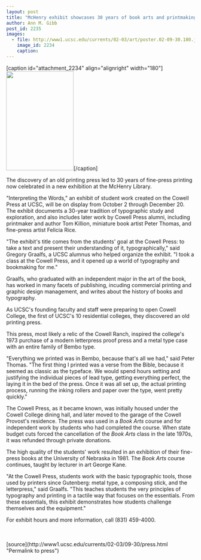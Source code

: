 ```yaml
---
layout: post
title: "McHenry exhibit showcases 30 years of book arts and printmaking"
author: Ann M. Gibb
post_id: 2235
images:
  - file: http://www1.ucsc.edu/currents/02-03/art/poster.02-09-30.180.jpg
    image_id: 2234
    caption: 
---
```


[caption id="attachment_2234" align="alignright" width="180"]<a href="http://localhost/mysite/wp-content/uploads/2002/09/poster.02-09-30.180.jpg"><img class="size-full wp-image-2234" src="http://localhost/mysite/wp-content/uploads/2002/09/poster.02-09-30.180.jpg" alt="" width="180" height="264" /></a>[/caption]
<p>
  The discovery of an old printing press led to 30 years of fine-press printing now celebrated in a new exhibition at the McHenry Library.<br>
</p>
<p>
  "Interpreting the Words," an exhibit of student work created on the Cowell Press at UCSC, will be on display from October 2 through December 20. The exhibit documents a 30-year tradition of typographic study and exploration, and also includes later work by Cowell Press alumni, including printmaker and author Tom Killion, miniature book artist Peter Thomas, and fine-press artist Felicia Rice.
</p>
<p>
  "The exhibit's title comes from the students' goal at the Cowell Press: to take a text and present their understanding of it, typographically," said Gregory Graalfs, a UCSC alumnus who helped organize the exhibit. "I took a class at the Cowell Press, and it opened up a world of typography and bookmaking for me."
</p>
<p>
  Graalfs, who graduated with an independent major in the art of the book, has worked in many facets of publishing, incuding commercial printing and graphic design management, and writes about the history of books and typography.
</p>
<p>
  As UCSC's founding faculty and staff were preparing to open Cowell College, the first of UCSC's 10 residential colleges, they discovered an old printing press.
</p>
<p>
  This press, most likely a relic of the Cowell Ranch, inspired the college's 1973 purchase of a modern letterpress proof press and a metal type case with an entire family of Bembo type.
</p>
<p>
  "Everything we printed was in Bembo, because that's all we had," said Peter Thomas. "The first thing I printed was a verse from the Bible, because it seemed as classic as the typeface. We would spend hours setting and justifying the individual pieces of lead type, getting everything perfect, the laying it in the bed of the press. Once it was all set up, the actual printing process, running the inking rollers and paper over the type, went pretty quickly."
</p>
<p>
  The Cowell Press, as it became known, was initially housed under the Cowell College dining hall, and later moved to the garage of the Cowell Provost's residence. The press was used in a <i>Book Arts</i> course and for independent work by students who had completed the course. When state budget cuts forced the cancellation of the <i>Book Arts</i> class in the late 1970s, it was refunded through private donations.
</p>
<p>
  The high quality of the students' work resulted in an exhibition of their fine-press books at the University of Nebraska in 1981. The <i>Book Arts</i> course continues, taught by lecturer in art George Kane.
</p>
<p>
  "At the Cowell Press, students work with the basic typographic tools, those used by printers since Gutenberg: metal type, a composing stick, and the letterpress," said Graalfs. "This teaches students the very principles of typography and printing in a tactile way that focuses on the essentials. From these essentials, this exhibit demonstrates how students challenge themselves and the equipment."
</p>
<p>
  For exhibit hours and more information, call (831) 459-4000.<br>
  <br>
  <br>

</p>
<p>

</p>
[source](http://www1.ucsc.edu/currents/02-03/09-30/press.html "Permalink to press")
